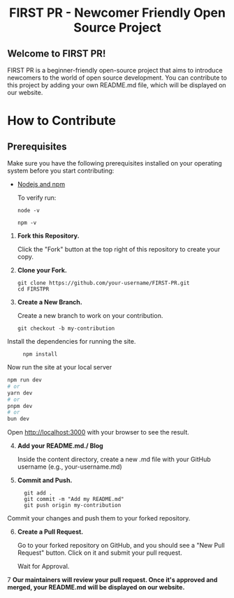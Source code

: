 <h1 align="center">
  FIRST PR - Newcomer Friendly Open Source Project
</h1>

## Welcome to FIRST PR!

FIRST PR is a beginner-friendly open-source project that aims to introduce newcomers to the world of open source development. You can contribute to this project by adding your own README.md file, which will be displayed on our website.



# How to Contribute

## Prerequisites

Make sure you have the following prerequisites installed on your operating system before you start contributing:

- [Nodejs and npm](https://nodejs.org/en/)

  To verify run:

  ```
  node -v
  ```

  ```
  npm -v
  ```




1. **Fork this Repository.**

   Click the "Fork" button at the top right of this repository to create your copy.

2. **Clone your Fork.**

   ```shell
   git clone https://github.com/your-username/FIRST-PR.git
   cd FIRSTPR

3. **Create a New Branch.**

    Create a new branch to work on your contribution.
    
    ```shell
    git checkout -b my-contribution
    ```



 Install the dependencies for running the site.

   ```
        npm install
  ```

Now run the site at your local server
```bash
npm run dev
# or
yarn dev
# or
pnpm dev
# or
bun dev
```

Open [http://localhost:3000](http://localhost:3000) with your browser to see the result.



4. **Add your README.md./ Blog**

   Inside the content directory, create a new .md file with your GitHub username (e.g., your-username.md) 


5. **Commit and Push.**
   
     
   
         git add .
         git commit -m "Add my README.md"
         git push origin my-contribution
 

Commit your changes and push them to your forked repository.

6. **Create a Pull Request.**

   Go to your forked repository on GitHub, and you should see a "New Pull Request" button. Click on it and submit your pull request.

   Wait for Approval.

7 **Our maintainers will review your pull request. Once it's approved and merged, your README.md will be displayed on our website.**




